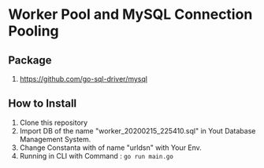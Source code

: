 # Worker Pool and MySQL Connection Pooling

## Package

1. https://github.com/go-sql-driver/mysql

## How to Install

1. Clone this repository
2. Import DB of the name "worker_20200215_225410.sql" in Yout Database Management System.
3. Change Constanta with of name "urldsn" with Your Env.
4. Running in CLI with Command : `go run main.go`
